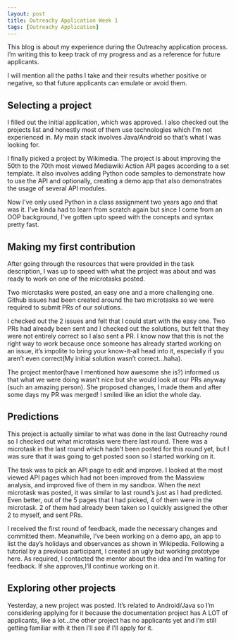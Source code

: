 ```yaml
---
layout: post
title: Outreachy Application Week 1
tags: [Outreachy Application]
---
```


This blog is about my experience during the Outreachy application process. I’m writing this to keep track of my progress and as a reference for future applicants.

I will mention all the paths I take and their results whether positive or negative, so that future applicants can emulate or avoid them.

## Selecting a project

I filled out the initial application, which was approved. I also checked out the projects list and honestly most of them use technologies which I’m not experienced in. My main stack involves Java/Android so that’s what I was looking for.

I finally picked a project by Wikimedia. The project is about improving the 50th to the 70th most viewed Mediawiki Action API pages according to a set template. It also involves adding Python code samples to demonstrate how to use the API and optionally, creating a demo app that also demonstrates the usage of several API modules.

Now I’ve only used Python in a class assignment two years ago and that was it. I’ve kinda had to learn from scratch again but since I come from an OOP background, I’ve gotten upto speed with the concepts and syntax pretty fast.

## Making my first contribution

After going through the resources that were provided in the task description, I was up to speed with what the project was about and was ready to work on one of the microtasks posted.

Two microtasks were posted, an easy one and a more challenging one. Github issues had been created around the two microtasks so we were required to submit PRs of our solutions.

I checked out the 2 issues and felt that I could start with the easy one. Two PRs had already been sent and I checked out the solutions, but felt that they were not entirely correct so I also sent a PR. I know now that this is not the right way to work because once someone has already started working on an issue, it’s impolite to bring your know-it-all head into it, especially if you aren’t even correct(My initial solution wasn’t correct…haha).

The project mentor(have I mentioned how awesome she is?) informed us that what we were doing wasn’t nice but she would look at our PRs anyway (such an amazing person). She proposed changes, I made them and after some days my PR was merged! I smiled like an idiot the whole day.

## Predictions

This project is actually similar to what was done in the last Outreachy round so I checked out what microtasks were there last round. There was a microtask in the last round which hadn’t been posted for this round yet, but I was sure that it was going to get posted soon so I started working on it.

The task was to pick an API page to edit and improve. I looked at the most viewed API pages which had not been improved from the Massview analysis, and improved five of them in my sandbox. When the next microtask was posted, it was similar to last round’s just as I had predicted. Even better, out of the 5 pages that I had picked, 4 of them were in the microtask. 2 of them had already been taken so I quickly assigned the other 2 to myself, and sent PRs.

I received the first round of feedback, made the necessary changes and committed them. Meanwhile, I’ve been working on a demo app, an app to list the day’s holidays and observances as shown in Wikipedia. Following a tutorial by a previous participant, I created an ugly but working prototype here. As required, I contacted the mentor about the idea and I’m waiting for feedback. If she approves,I’ll continue working on it.

## Exploring other projects

Yesterday, a new project was posted. It’s related to Android/Java so I’m considering applying for it because the documentation project has A LOT of applicants, like a lot…the other project has no applicants yet and I’m still getting familiar with it then I’ll see if I’ll apply for it.